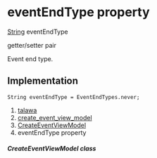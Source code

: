 
<div>

# eventEndType property

</div>


[String](https://api.flutter.dev/flutter/dart-core/String-class.html)
eventEndType


getter/setter pair




Event end type.



## Implementation

``` language-dart
String eventEndType = EventEndTypes.never;
```







1.  [talawa](../../index.html)
2.  [create_event_view_model](../../view_model_after_auth_view_models_event_view_models_create_event_view_model/)
3.  [CreateEventViewModel](../../view_model_after_auth_view_models_event_view_models_create_event_view_model/CreateEventViewModel-class.html)
4.  eventEndType property

##### CreateEventViewModel class







